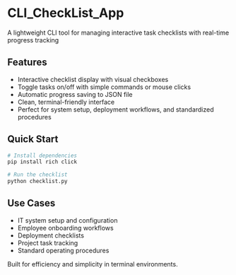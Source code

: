# CLI_CheckList_App
A lightweight CLI tool for managing interactive task checklists with real-time progress tracking

## Features
- Interactive checklist display with visual checkboxes
- Toggle tasks on/off with simple commands or mouse clicks
- Automatic progress saving to JSON file
- Clean, terminal-friendly interface
- Perfect for system setup, deployment workflows, and standardized procedures

## Quick Start
```bash
# Install dependencies
pip install rich click

# Run the checklist
python checklist.py
```

## Use Cases
* IT system setup and configuration
* Employee onboarding workflows
* Deployment checklists
* Project task tracking
* Standard operating procedures

Built for efficiency and simplicity in terminal environments.
